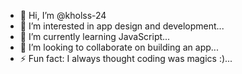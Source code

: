 - 👋 Hi, I’m @kholss-24
- 👀 I’m interested in app design and development...
- 🌱 I’m currently learning JavaScript...
- 💞️ I’m looking to collaborate on building an app...
- ⚡ Fun fact: I always thought coding was magics :)...

<!---
kholss-24/kholss-24 is a ✨ special ✨ repository because its `README.md` (this file) appears on your GitHub profile.
You can click the Preview link to take a look at your changes.
--->
